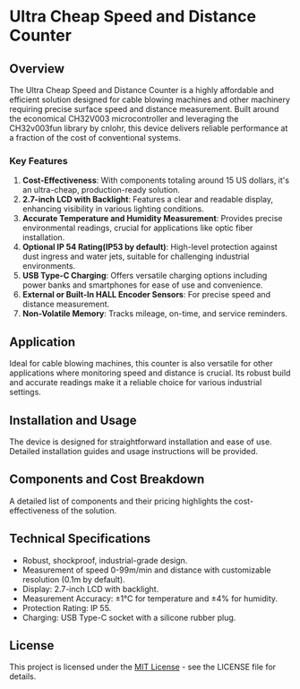 # Ultra Cheap Speed and Distance Counter

## Overview
The Ultra Cheap Speed and Distance Counter is a highly affordable and efficient solution designed for cable blowing machines and other machinery requiring precise surface speed and distance measurement. Built around the economical CH32V003 microcontroller and leveraging the CH32v003fun library by cnlohr, this device delivers reliable performance at a fraction of the cost of conventional systems.

### Key Features

1. **Cost-Effectiveness**: With components totaling around 15 US dollars, it's an ultra-cheap, production-ready solution.
2. **2.7-inch LCD with Backlight**: Features a clear and readable display, enhancing visibility in various lighting conditions.
3. **Accurate Temperature and Humidity Measurement**: Provides precise environmental readings, crucial for applications like optic fiber installation.
4. **Optional IP 54 Rating(IP53 by default)**: High-level protection against dust ingress and water jets, suitable for challenging industrial environments.
5. **USB Type-C Charging**: Offers versatile charging options including power banks and smartphones for ease of use and convenience.
6. **External or Built-In HALL Encoder Sensors**: For precise speed and distance measurement.
7. **Non-Volatile Memory**: Tracks mileage, on-time, and service reminders.

## Application
Ideal for cable blowing machines, this counter is also versatile for other applications where monitoring speed and distance is crucial. Its robust build and accurate readings make it a reliable choice for various industrial settings.

## Installation and Usage
The device is designed for straightforward installation and ease of use. Detailed installation guides and usage instructions will be provided.

## Components and Cost Breakdown
A detailed list of components and their pricing highlights the cost-effectiveness of the solution.

## Technical Specifications
- Robust, shockproof, industrial-grade design.
- Measurement of speed 0-99m/min and distance with customizable resolution (0.1m by default).
- Display: 2.7-inch LCD with backlight.
- Measurement Accuracy: ±1°C for temperature and ±4% for humidity.
- Protection Rating: IP 55.
- Charging: USB Type-C socket with a silicone rubber plug.

## License
This project is licensed under the [MIT License](LICENSE.md) - see the LICENSE file for details.
